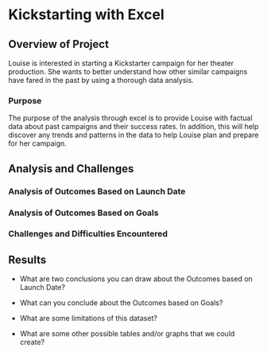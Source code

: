 # Kickstarting with Excel

## Overview of Project
Louise is interested in starting a Kickstarter campaign for her theater production. She wants to better understand how other similar campaigns have fared in the past by using a thorough data analysis. 
### Purpose
The purpose of the analysis through excel is to provide Louise with factual data about past campaigns and their success rates. In addition, this will help discover any trends and patterns in the data to help Louise plan and prepare for her campaign.
## Analysis and Challenges

### Analysis of Outcomes Based on Launch Date

### Analysis of Outcomes Based on Goals

### Challenges and Difficulties Encountered

## Results

- What are two conclusions you can draw about the Outcomes based on Launch Date?

- What can you conclude about the Outcomes based on Goals?

- What are some limitations of this dataset?

- What are some other possible tables and/or graphs that we could create?
